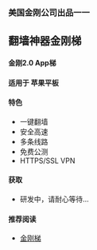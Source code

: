 ### 美国金刚公司出品一一
## 翻墙神器金刚梯
#### 金刚2.0 App梯
#### 适用于 苹果平板

#### 特色
  - 一键翻墙
  - 安全高速 
  - 多条线路 
  - 免费公测 
  - HTTPS/SSL VPN

#### 获取
  - 研发中，请耐心等待...



#### 推荐阅读
- [金刚梯](https://a2zitpro.github.io/web/dlb)
